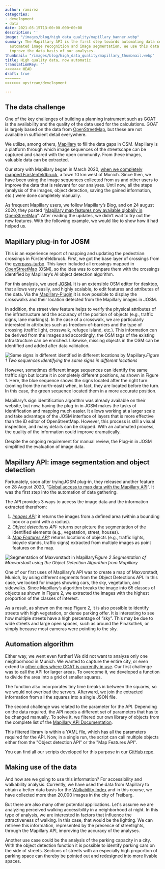 ```yaml
---
author: ramirez
categories:
- development
- data
date: 2021-05-15T13:00:00.000+00:00
description: ''
image: "/images/blog/high_data_quality/mapillary_banner.webp"
summary: The Mapillary API is the first step towards automating data collection through
  automated image recognition and image segmentation. We use this data in GOAT to
  improve the data basis of our analyses.
thumbnail: "/images/blog/high_data_quality/mapillary_thumbnail.webp"
title: High quality data, now automatic
translationKey: ''
<<<<<<< HEAD
draft: true
=======
>>>>>>> upstream/development

---
```

## The data challenge

One of the key challenges of building a planning instrument such as GOAT is the availability and the quality of the data used for the calculations. GOAT is largely based on the data from [OpenStreetMap](https://www.openstreetmap.org/#map=5/50.151/9.539), but these are not available in sufficient detail everywhere.

We utilize, among others, [Mapillary](https://www.mapillary.com/) to fill the data gaps in OSM. Mapillary is a platform through which image sequences of the streetscape can be captured and shared with the open community. From these images, valuable data can be extracted.

Our story with Mapillary began in March 2020, [when we completely mapped Fürstenfeldbruck](https://www.open-accessibility.org/mapillary/ "Fürstenfeldbruck in Mapillary"), a town 10 km west of Munich. Since then, we have been using the image sequences collected from us and other users to improve the data that is relevant for our analyses. Until now, all the steps (analysis of the images, object detection, saving the gained information, etc.) were done completely manually.

As frequent Mapillary users, we follow Mapillary’s Blog, and on 24 august 2020, they posted “[Mapillary map features now available globally in OpenStreetMap](https://blog.mapillary.com/update/2020/08/24/global-map-features-openstreetmap.html)”. After reading the updates, we didn’t wait to try out the new features. With the following example, we would like to show how it had helped us.

## Mapillary plug-in for JOSM

This is an experience report of mapping and updating the pedestrian crossings in Fürstenfeldbruck. First, we got the base layer of crossings from the [overpass-turbo](https://www.overpass-turbo.eu). This layer included all crossings mapped in [OpenStreetMap](https://www.openstreetmap.org/#map=5/50.151/9.539) (OSM), so the idea was to compare them with the crossings identified by Mapillary’s AI object detection algorithm.

For this analysis, we used [JOSM](https://josm.openstreetmap.de/). It is an extensible OSM editor for desktop, that allows very easily, and highly scalable, to edit features and attributes of the data. Via the [Mapillary-Plugin](https://help.mapillary.com/hc/en-us/articles/115001739989-Mapillary-JOSM-plugin) it is now possible to display the crosswalks and their location detected from the Mapillary images in JOSM.

In addition, the street view feature helps to verify the physical attributes of the infrastructure and the accuracy of the position of objects (e.g., traffic signs, lane markings). In the case of a crosswalk, we are particularly interested in attributes such as freedom-of-barriers and the type of crossing (traffic light, crosswalk, refugee island, etc.). This information can be derived from the images and accordingly, the OSM tags of the existing infrastructure can be enriched. Likewise, missing objects in the OSM can be identified and added after data validation.

![Same signs in different identified in different locations by Mapillary.](/images/blog/high_data_quality/mapillary_fig1.webp "Mapillary locations")_Figure 1 Two sequences identifying the same signs in different locations_

However, sometimes different image sequences can identify the same traffic sign but locate it in completely different positions, as shown in Figure 1. Here, the blue sequence shows the signs located after the right turn (coming from the north-east) when, in fact, they are located before the turn. In this case, the green sequence located them in a more accurate position.

Mapillary’s sign identification algorithm was already available on their website, but now, having the plug-in in JOSM makes the tasks of identification and mapping much easier. It allows working at a larger scale and take advantage of the JOSM interface of layers that is more effective than the iD editor of OpenStreetMap. However, this process is still a visual inspection, and many details can be skipped. With an automated process, the quality of the information could improve dramatically.

Despite the ongoing requirement for manual review, the Plug-in in JOSM simplified the evaluation of image data.

## Mapillary API: image segmentation and object detection

Fortunately, soon after tryingJOSM plug-in, they released another feature on 28 August 2020, “[Global access to map data with the Mapillary API](https://blog.mapillary.com/update/2020/08/28/map-data-mapillary-api.html)”. It was the first step into the automation of data gathering.

The API provides 3 ways to access the image data and the information extracted therefrom:

1. [_Images API_](https://www.mapillary.com/developer/api-documentation/#images)_:_ it returns the images from a defined area (within a bounding box or a point with a radius).
2. [_Object detections API_](https://help.mapillary.com/hc/en-us/articles/115000967191-Object-detections)_:_ returns per picture the segmentation of the identified elements (e.g., vegetation, street, houses).
3. [_Map Features API_](https://www.mapillary.com/developer/api-documentation/#map-features)_:_ returns locations of objects (e.g., traffic lights, bicycle stands, traffic signs) extracted from multiple images as point features on the map.

![Segmentation of Maxvorstadt in Mapillary](/images/blog/high_data_quality/mapillary_fig2.webp "Maxvorstadt")_Figure 2 Segmentation of Maxvorstadt using the Object Detection Algorithm from Mapillary_

One of our first uses of Mapillary’s API was to create a map of Maxvorstadt, Munich, by using different segments from the Object Detections API. In this case, we looked for images showing cars, the sky, vegetation, and sidewalks. Since Mapillary’s algorithm breaks the image into 65 classes of objects as shown in Figure 2, we extracted the images with the highest proportion of the classes of interest.

As a result, as shown on the map Figure 2, it is also possible to identify streets with high vegetation, or dense parking offer. It is interesting to see how multiple streets have a high percentage of “sky”. This may be due to wide streets and large open spaces, such as around the Pinakothek, or simply because most cameras were pointing to the sky.

## Automation algorithm

Either way, we went even further! We did not want to analyze only one neighborhood in Munich. We wanted to capture the entire city, or even extend to [other cities where GOAT is currently in use](../../goatlive/). Our first challenge was to call the API for larger areas. To overcome it, we developed a function to divide the area into a grid of smaller squares. 

The function also incorporates tiny time breaks in between the squares, so we would not overload the servers. Afterward, we join the extracted information from all the squares into a single JSON file.

The second challenge was related to the parameter for the API. Depending on the data required, the API needs a different set of parameters that has to be changed manually. To solve it, we filtered our own library of objects from the complete list of the [Mapillary API Documentation](https://www.mapillary.com/developer/api-documentation/).

This filtered library is within a YAML file, which has all the parameters required for the API. Now, in a single run, the script can call multiple objects either from the "Object detection API" or the "Map Features API". 

You can find all our scripts developed for this purpose in our [GitHub repo](https://github.com/goat-community/mapillary-api).

## Making use of the data

And how are we going to use this information? For accessibility and walkability analysis. Currently, we have used the data from Mapillary to obtain a better data basis for the [Walkability Index](/posts/2021-04-06-walkability-index/) and in this course, we have collected more than 20,000 images in the city of Freiburg.

But there are also many other potential applications. Let's assume we are analyzing perceived walking accessibility in a neighborhood at night. In this type of analysis, we are interested in factors that influence the attractiveness of walking. In this case, that would be the lighting. We can retrieve this information, represented by the presence of streetlights, through the Mapillary API, improving the accuracy of the analyses.

Another use case could be the analysis of the parking capacity in a city. With the object detection function it is possible to identify parking cars on the side of streets. Sections of streets with an especially high proportion of parking space can thereby be pointed out and redesigned into more livable spaces.